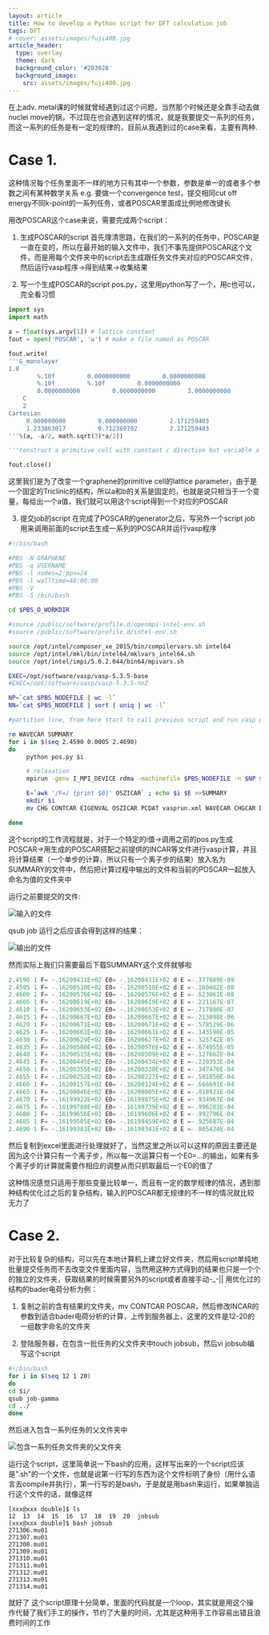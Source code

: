 ```yaml
---
layout: article
title: How to develop a Python script for DFT calculation job
tags: DFT
# cover: assets/images/fuji400.jpg
article_header:
  type: overlay
  theme: dark
  background_color: '#203028'
  background_image:
    src: assets/images/fuji400.jpg
---
```


在上adv. metal课的时候就曾经遇到过这个问题，当然那个时候还是全靠手动去做nuclei move的锅，不过现在也会遇到这样的情况，就是我要提交一系列的任务，而这一系列的任务是有一定的规律的，目前从我遇到过的case来看，主要有两种.

# Case 1. 
这种情况每个任务里面不一样的地方只有其中一个参数，参数是单一的或者多个参数之间有某种数学关系
e.g. 要做一个convergence test，提交相同cut off energy不同k-point的一系列任务，或者POSCAR里面成比例地修改键长

用改POSCAR这个case来说，需要完成两个script：
1. 生成POSCAR的script
首先理清思路，在我们的一系列的任务中，POSCAR是一直在变的，所以在最开始的输入文件中，我们不事先提供POSCAR这个文件，而是用每个文件夹中的script去生成跟任务文件夹对应的POSCAR文件，然后运行vasp程序->得到结果->收集结果

2. 写一个生成POSCAR的script pos.py，这里用python写了一个，用c也可以，完全看习惯

```python
import sys
import math

a = float(sys.argv[1]) # lattice constant
fout = open('POSCAR', 'w') # make a file named as POSCAR

fout.write(
'''G_monolayer
1.0
        %.10f         0.0000000000         0.0000000000
        %.10f         %.10f         0.0000000000
        0.0000000000         0.0000000000         3.0000000000
    C
    2
Cartesian
     0.000000000         0.000000000         2.171259403
     1.233863017         0.712369702         2.171259403
'''%(a, -a/2, math.sqrt(3)*a/2))

'''construct a primitive cell with constant c direction but variable a b directions'''

fout.close()
```

这里我们是为了改变一个graphene的primitive cell的lattice parameter，由于是一个固定的Triclinic的结构，所以a和b的关系是固定的，也就是说只相当于一个变量，每给出一个a值，我们就可以用这个script得到一个对应的POSCAR

3. 提交job的script
在完成了POSCAR的generator之后，写另外一个script job用来调用前面的script去生成一系列的POSCAR并运行vasp程序

```bash
#!/bin/bash

#PBS -N GRAPHENE
#PBS -q USERNAME 
#PBS -l nodes=2:ppn=24
#PBS -l walltime=48:00:00
#PBS -V
#PBS -S /bin/bash

cd $PBS_O_WORKDIR

#source /public/software/profile.d/openmpi-intel-env.sh
#source /public/software/profile.d/intel-env.sh

source /opt/intel/composer_xe_2015/bin/compilervars.sh intel64
source /opt/intel/mkl/bin/intel64/mklvars_intel64.sh
source /opt/intel/impi/5.0.2.044/bin64/mpivars.sh

EXEC=/opt/software/vasp/vasp-5.3.5-base
#EXEC=/opt/software/vasp/vasp-5.3.5-noZ

NP=`cat $PBS_NODEFILE | wc -l`
NN=`cat $PBS_NODEFILE | sort | uniq | wc -l`

#partition line, from here start to call previous script and run vasp program

rm WAVECAR SUMMARY
for i in $(seq 2.4590 0.0005 2.4690)
do
     python pos.py $i

     # relaxation
     mpirun -genv I_MPI_DEVICE rdma -machinefile $PBS_NODEFILE -n $NP $EXEC > vasp.log

     E=`awk '/F=/ {print $0}' OSZICAR` ; echo $i $E >>SUMMARY
     mkdir $i
     mv CHG CONTCAR EIGENVAL OSZICAR PCDAT vasprun.xml WAVECAR CHGCAR DOSCAR IBZKPT OUTCAR POSCAR XDATCAR vasp.log $i

done
```

这个script的工作流程就是，对于一个特定的i值->调用之前的pos.py生成POSCAR->用生成的POSCAR搭配之前提供的INCAR等文件进行vasp计算，并且将计算结果（一个单步的计算，所以只有一个离子步的结果）放入名为SUMMARY的文件中，然后把计算过程中输出的文件和当前的POSCAR一起放入命名为值的文件夹中

运行之前要提交的文件:

![输入的文件](https://upload-images.jianshu.io/upload_images/20672840-3daa412ef041c6e9.png?imageMogr2/auto-orient/strip%7CimageView2/2/w/720)

qsub job 运行之后应该会得到这样的结果：

![输出的文件](https://upload-images.jianshu.io/upload_images/20672840-3d48f6f1eeb70175.png?imageMogr2/auto-orient/strip%7CimageView2/2/w/720)

然而实际上我们只需要最后下载SUMMARY这个文件就够啦

```python
2.4590 1 F= -.16200431E+02 E0= -.16200431E+02 d E =-.377889E-09
2.4595 1 F= -.16200510E+02 E0= -.16200510E+02 d E =-.160482E-08
2.4600 1 F= -.16200576E+02 E0= -.16200576E+02 d E =-.623061E-08
2.4605 1 F= -.16200619E+02 E0= -.16200619E+02 d E =-.221167E-07
2.4610 1 F= -.16200653E+02 E0= -.16200653E+02 d E =-.717880E-07
2.4615 1 F= -.16200667E+02 E0= -.16200667E+02 d E =-.213098E-06
2.4620 1 F= -.16200671E+02 E0= -.16200671E+02 d E =-.578529E-06
2.4625 1 F= -.16200661E+02 E0= -.16200661E+02 d E =-.143590E-05
2.4630 1 F= -.16200629E+02 E0= -.16200627E+02 d E =-.325742E-05
2.4635 1 F= -.16200580E+02 E0= -.16200576E+02 d E =-.674955E-05
2.4640 1 F= -.16200515E+02 E0= -.16200509E+02 d E =-.127662E-04
2.4645 1 F= -.16200445E+02 E0= -.16200434E+02 d E =-.220353E-04
2.4650 1 F= -.16200355E+02 E0= -.16200338E+02 d E =-.347476E-04
2.4655 1 F= -.16200252E+02 E0= -.16200227E+02 d E =-.501850E-04
2.4660 1 F= -.16200157E+02 E0= -.16200124E+02 d E =-.666691E-04
2.4665 1 F= -.16200046E+02 E0= -.16200005E+02 d E =-.818921E-04
2.4670 1 F= -.16199922E+02 E0= -.16199875E+02 d E =-.934967E-04
2.4675 1 F= -.16199788E+02 E0= -.16199739E+02 d E =-.996283E-04
2.4680 1 F= -.16199656E+02 E0= -.16199606E+02 d E =-.992796E-04
2.4685 1 F= -.16199505E+02 E0= -.16199459E+02 d E =-.925687E-04
2.4690 1 F= -.16199381E+02 E0= -.16199341E+02 d E =-.805424E-04
```

然后复制到excel里面进行处理就好了，当然这里之所以可以这样的原因主要还是因为这个计算只有一个离子步，所以每一次运算只有一个E0=...的输出，如果有多个离子步的计算就需要作相应的调整从而只抓取最后一个E0的值了


这种情况感觉只适用于那些变量比较单一，而且有一定的数学规律的情况，遇到那种结构优化过之后的复杂结构，输入的POSCAR都无规律的不一样的情况就比较无力了

# Case 2.
对于比较复杂的结构，可以先在本地计算机上建立好文件夹，然后用script单纯地批量提交任务而不去改变文件里面内容，当然用这种方式得到的结果也只是一个个的独立的文件夹，获取结果的时候需要另外的script或者直接手动-_-||
用优化过的结构的bader电荷分析为例：
1. 复制之前的含有结果的文件夹，mv CONTCAR POSCAR，然后修改INCAR的参数到适合bader电荷分析的计算，上传到服务器上，这里的文件是12-20的一组数字命名的文件夹

2. 登陆服务器，在包含一批任务的父文件夹中touch jobsub，然后vi jobsub编写这个script

```bash
#!/bin/bash
for i in $(seq 12 1 20)
do
cd $i/
qsub job-gamma
cd ../
done
```

然后进入包含一系列任务的父文件夹中

![包含一系列任务文件夹的父文件夹](https://upload-images.jianshu.io/upload_images/20672840-846e8670d0f58323.png?imageMogr2/auto-orient/strip%7CimageView2/2/w/720)

运行这个script，这里简单说一下bash的应用，这样写出来的一个script应该是".sh"的一个文件，也就是说第一行写的东西为这个文件标明了身份（用什么语言去compile并执行），第一行写的是bash，于是就是用bash来运行，如果单独运行这个文件的话，就像这样

```
[xxx@xxx double]$ ls
12  13  14  15  16  17  18  19  20  jobsub
[xxx@xxx double]$ bash jobsub 
271306.mu01
271307.mu01
271308.mu01
271309.mu01
271310.mu01
271311.mu01
271312.mu01
271313.mu01
271314.mu01

```

就好了
这个script原理十分简单，里面的代码就是一个loop，其实就是用这个操作代替了我们手工的操作，节约了大量的时间，尤其是这种用手工作容易出错且浪费时间的工作